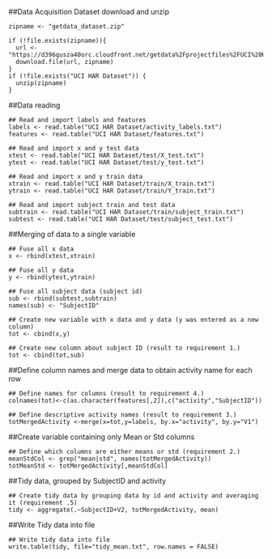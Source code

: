 ##Data Acquisition
Dataset download and unzip
```{r}
zipname <- "getdata_dataset.zip"

if (!file.exists(zipname)){
  url <- "https://d396qusza40orc.cloudfront.net/getdata%2Fprojectfiles%2FUCI%20HAR%20Dataset.zip"
  download.file(url, zipname)
}  
if (!file.exists("UCI HAR Dataset")) { 
  unzip(zipname) 
}
```


##Data reading
```{r}
## Read and import labels and features
labels <- read.table("UCI HAR Dataset/activity_labels.txt")
features <- read.table("UCI HAR Dataset/features.txt") 
  
## Read and import x and y test data
xtest <- read.table("UCI HAR Dataset/test/X_test.txt")
ytest <- read.table("UCI HAR Dataset/test/y_test.txt")

## Read and import x and y train data
xtrain <- read.table("UCI HAR Dataset/train/X_train.txt")
ytrain <- read.table("UCI HAR Dataset/train/Y_train.txt")

## Read and import subject train and test data
subtrain <- read.table("UCI HAR Dataset/train/subject_train.txt")
subtest <- read.table("UCI HAR Dataset/test/subject_test.txt")

```


##Merging of data to a single variable
```{r}
## Fuse all x data
x <- rbind(xtest,xtrain)

## Fuse all y data
y <- rbind(ytest,ytrain)

## Fuse all subject data (subject id)
sub <- rbind(subtest,subtrain)
names(sub) <- "SubjectID"

## Create new variable with x data and y data (y was entered as a new column)
tot <- cbind(x,y)

## Create new column about subject ID (result to requirement 1.)
tot <- cbind(tot,sub)
```

##Define column names and merge data to obtain activity name for each row
```{r}
## Define names for columns (result to requirement 4.)
colnames(tot)<-c(as.character(features[,2]),c("activity","SubjectID"))

## Define descriptive activity names (result to requirement 3.)
totMergedActivity <-merge(x=tot,y=labels, by.x="activity", by.y="V1")
```

##Create variable containing only Mean or Std columns
```{r}
## Define which columns are either means or std (requirement 2.)
meanStdCol <- grep("mean|std", names(totMergedActivity))
totMeanStd <- totMergedActivity[,meanStdCol]
```

##Tidy data, grouped by SubjectID and activity
```{r}
## Create tidy data by grouping data by id and activity and averaging it (requirement .5)
tidy <- aggregate(.~SubjectID+V2, totMergedActivity, mean)

```

##Write Tidy data into file
```{r}
## Write tidy data into file 
write.table(tidy, file="tidy_mean.txt", row.names = FALSE)
```


